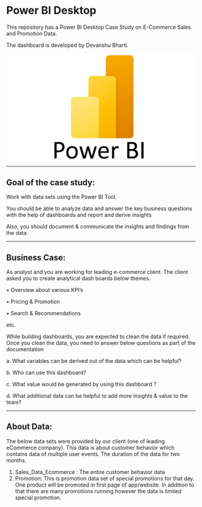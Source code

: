 # **Power BI Desktop**
This repository has a Power BI Desktop Case Study on E-Commerce Sales and Promotion Data.

The dashboard is developed by Devanshu Bharti.

![Power BI Desktop](images/Microsoft-Power-BI-Symbol.png)


---


## **Goal of the case study:**

Work with data sets using the Power BI Tool. 

You should be able to analyze data and answer the key business questions with the help of dashboards and report and derive insights

Also, you should document & communicate the insights and findings from the data.

---

## **Business Case:**
As analyst and you are working for leading e-commerce client. The client asked you to create analytical dash boards below themes.

• Overview about various KPI’s

• Pricing & Promotion

• Search & Recommendations

etc.

While building dashboards, you are expected to clean the data if required. Once you clean the data, you need to answer below questions as part of the documentation

a. What variables can be derived out of the data which can be helpful?

b. Who can use this dashboard?

c. What value would be generated by using this dashboard ?

d. What additional data can be helpful to add more insights & value to the team?

---

## **About Data:**
The below data sets were provided by our client (one of leading eCommerce company). This data is about customer behavior which contains data of
multiple user events. The duration of the data for two months.
1. Sales_Data_Ecommerce : The entire customer behavior data
2. Promotion: This is promotion data set of special promotions for that day. One product will be promoted in first page of app/website. In addition to that
there are many promotions running however the data is limited special promotion.
